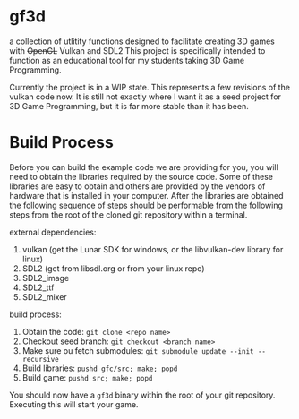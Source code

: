 # gf3d
a collection of utlitity functions designed to facilitate creating 3D games with ~~OpenGL~~ Vulkan and SDL2
This project is specifically intended to function as an educational tool for my students taking 3D Game Programming.

Currently the project is in a WIP state.
This represents a few revisions of the vulkan code now.  It is still not exactly where I want it as a seed project for 3D Game Programming, but it is far more stable than it has been.

# Build Process

Before you can build the example code we are providing for you, you will need to obtain the libraries required
by the source code. Some of these libraries are easy to obtain and others are provided by the vendors of hardware
that is installed in your computer. After the libraries are obtained the following sequence of steps should be
performable from the following steps from the root of the cloned git repository within a terminal. 

external dependencies:
1. vulkan (get the Lunar SDK for windows, or the libvulkan-dev library for linux)
2. SDL2 (get from libsdl.org or from your linux repo)
3. SDL2_image
4. SDL2_ttf
5. SDL2_mixer

build process:
1. Obtain the code: `git clone <repo name>`
2. Checkout seed branch: `git checkout <branch name>`
3. Make sure ou fetch submodules: `git submodule update --init --recursive`
4. Build libraries: `pushd gfc/src; make; popd`
5. Build game: `pushd src; make; popd`

You should now have a `gf3d` binary within the root of your git repository. Executing this will start your game.
